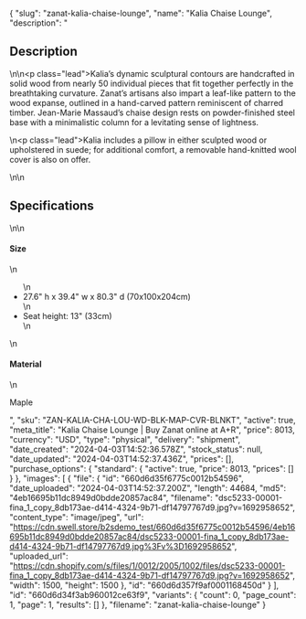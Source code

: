 {
  "slug": "zanat-kalia-chaise-lounge",
  "name": "Kalia Chaise Lounge",
  "description": "<h2>Description</h2>\n<!-- split -->\n<p class=\"lead\">Kalia’s dynamic sculptural contours are handcrafted in solid wood from nearly 50 individual pieces that fit together perfectly in the breathtaking curvature. Zanat’s artisans also impart a leaf-like pattern to the wood expanse, outlined in a hand-carved pattern reminiscent of charred timber. Jean-Marie Massaud’s chaise design rests on powder-finished steel base with a minimalistic column for a levitating sense of lightness.</p>\n<p class=\"lead\">Kalia includes a pillow in either sculpted wood or upholstered in suede; for additional comfort, a removable hand-knitted wool cover is also on offer.</p>\n<!-- split -->\n<h2>Specifications</h2>\n<!-- split -->\n<h4>Size</h4>\n<ul>\n<li>27.6\" h x 39.4\" w x 80.3\" d (70x100x204cm)</li>\n<li>Seat height: 13\" (33cm)</li>\n</ul>\n<h4>Material</h4>\n<p>Maple</p>",
  "sku": "ZAN-KALIA-CHA-LOU-WD-BLK-MAP-CVR-BLNKT",
  "active": true,
  "meta_title": "Kalia Chaise Lounge | Buy Zanat online at A+R",
  "price": 8013,
  "currency": "USD",
  "type": "physical",
  "delivery": "shipment",
  "date_created": "2024-04-03T14:52:36.578Z",
  "stock_status": null,
  "date_updated": "2024-04-03T14:52:37.436Z",
  "prices": [],
  "purchase_options": {
    "standard": {
      "active": true,
      "price": 8013,
      "prices": []
    }
  },
  "images": [
    {
      "file": {
        "id": "660d6d35f6775c0012b54596",
        "date_uploaded": "2024-04-03T14:52:37.200Z",
        "length": 44684,
        "md5": "4eb16695b11dc8949d0bdde20857ac84",
        "filename": "dsc5233-00001-fina_1_copy_8db173ae-d414-4324-9b71-df14797767d9.jpg?v=1692958652",
        "content_type": "image/jpeg",
        "url": "https://cdn.swell.store/b2sdemo_test/660d6d35f6775c0012b54596/4eb16695b11dc8949d0bdde20857ac84/dsc5233-00001-fina_1_copy_8db173ae-d414-4324-9b71-df14797767d9.jpg%3Fv%3D1692958652",
        "uploaded_url": "https://cdn.shopify.com/s/files/1/0012/2005/1002/files/dsc5233-00001-fina_1_copy_8db173ae-d414-4324-9b71-df14797767d9.jpg?v=1692958652",
        "width": 1500,
        "height": 1500
      },
      "id": "660d6d357f9af0001168450d"
    }
  ],
  "id": "660d6d34f3ab960012ce63f9",
  "variants": {
    "count": 0,
    "page_count": 1,
    "page": 1,
    "results": []
  },
  "filename": "zanat-kalia-chaise-lounge"
}